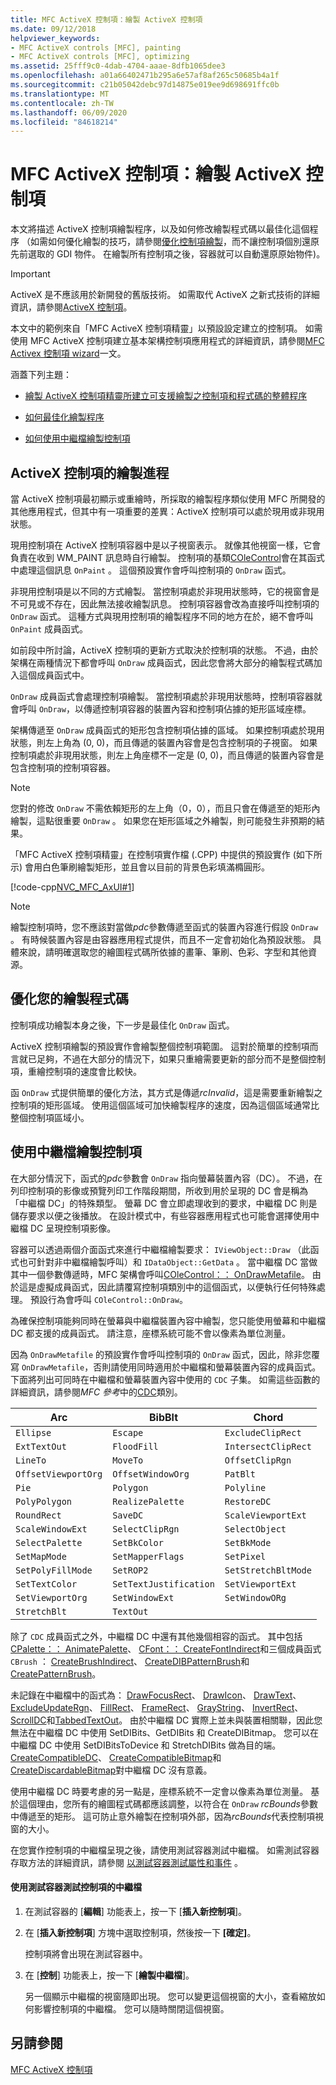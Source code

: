 ```yaml
---
title: MFC ActiveX 控制項：繪製 ActiveX 控制項
ms.date: 09/12/2018
helpviewer_keywords:
- MFC ActiveX controls [MFC], painting
- MFC ActiveX controls [MFC], optimizing
ms.assetid: 25fff9c0-4dab-4704-aaae-8dfb1065dee3
ms.openlocfilehash: a01a66402471b295a6e57af8af265c50685b4a1f
ms.sourcegitcommit: c21b05042debc97d14875e019ee9d698691ffc0b
ms.translationtype: MT
ms.contentlocale: zh-TW
ms.lasthandoff: 06/09/2020
ms.locfileid: "84618214"
---
```

# <a name="mfc-activex-controls-painting-an-activex-control"></a>MFC ActiveX 控制項：繪製 ActiveX 控制項

本文將描述 ActiveX 控制項繪製程序，以及如何修改繪製程式碼以最佳化這個程序  （如需如何優化繪製的技巧，請參閱[優化控制項繪製](optimizing-control-drawing.md)，而不讓控制項個別還原先前選取的 GDI 物件。 在繪製所有控制項之後，容器就可以自動還原原始物件)。

>[!IMPORTANT]
> ActiveX 是不應該用於新開發的舊版技術。 如需取代 ActiveX 之新式技術的詳細資訊，請參閱[ActiveX 控制項](activex-controls.md)。

本文中的範例來自「MFC ActiveX 控制項精靈」以預設設定建立的控制項。 如需使用 MFC ActiveX 控制項建立基本架構控制項應用程式的詳細資訊，請參閱[MFC Activex 控制項 wizard](reference/mfc-activex-control-wizard.md)一文。

涵蓋下列主題：

- [繪製 ActiveX 控制項精靈所建立可支援繪製之控制項和程式碼的整體程序](#_core_the_painting_process_of_an_activex_control)

- [如何最佳化繪製程序](#_core_optimizing_your_paint_code)

- [如何使用中繼檔繪製控制項](#_core_painting_your_control_using_metafiles)

## <a name="the-painting-process-of-an-activex-control"></a><a name="_core_the_painting_process_of_an_activex_control"></a>ActiveX 控制項的繪製進程

當 ActiveX 控制項最初顯示或重繪時，所採取的繪製程序類似使用 MFC 所開發的其他應用程式，但其中有一項重要的差異：ActiveX 控制項可以處於現用或非現用狀態。

現用控制項在 ActiveX 控制項容器中是以子視窗表示。 就像其他視窗一樣，它會負責在收到 WM_PAINT 訊息時自行繪製。 控制項的基類[COleControl](reference/colecontrol-class.md)會在其函式中處理這個訊息 `OnPaint` 。 這個預設實作會呼叫控制項的 `OnDraw` 函式。

非現用控制項是以不同的方式繪製。 當控制項處於非現用狀態時，它的視窗會是不可見或不存在，因此無法接收繪製訊息。 控制項容器會改為直接呼叫控制項的 `OnDraw` 函式。 這種方式與現用控制項的繪製程序不同的地方在於，絕不會呼叫 `OnPaint` 成員函式。

如前段中所討論，ActiveX 控制項的更新方式取決於控制項的狀態。 不過，由於架構在兩種情況下都會呼叫 `OnDraw` 成員函式，因此您會將大部分的繪製程式碼加入這個成員函式中。

`OnDraw` 成員函式會處理控制項繪製。 當控制項處於非現用狀態時，控制項容器就會呼叫 `OnDraw`，以傳遞控制項容器的裝置內容和控制項佔據的矩形區域座標。

架構傳遞至 `OnDraw` 成員函式的矩形包含控制項佔據的區域。 如果控制項處於現用狀態，則左上角為 (0, 0)，而且傳遞的裝置內容會是包含控制項的子視窗。 如果控制項處於非現用狀態，則左上角座標不一定是 (0, 0)，而且傳遞的裝置內容會是包含控制項的控制項容器。

> [!NOTE]
> 您對的修改 `OnDraw` 不需依賴矩形的左上角（0，0），而且只會在傳遞至的矩形內繪製，這點很重要 `OnDraw` 。 如果您在矩形區域之外繪製，則可能發生非預期的結果。

「MFC ActiveX 控制項精靈」在控制項實作檔 (.CPP) 中提供的預設實作 (如下所示) 會用白色筆刷繪製矩形，並且會以目前的背景色彩填滿橢圓形。

[!code-cpp[NVC_MFC_AxUI#1](codesnippet/cpp/mfc-activex-controls-painting-an-activex-control_1.cpp)]

> [!NOTE]
> 繪製控制項時，您不應該對當做*pdc*參數傳遞至函式的裝置內容進行假設 `OnDraw` 。 有時候裝置內容是由容器應用程式提供，而且不一定會初始化為預設狀態。 具體來說，請明確選取您的繪圖程式碼所依據的畫筆、筆刷、色彩、字型和其他資源。

## <a name="optimizing-your-paint-code"></a><a name="_core_optimizing_your_paint_code"></a>優化您的繪製程式碼

控制項成功繪製本身之後，下一步是最佳化 `OnDraw` 函式。

ActiveX 控制項繪製的預設實作會繪製整個控制項範圍。 這對於簡單的控制項而言就已足夠，不過在大部分的情況下，如果只重繪需要更新的部分而不是整個控制項，重繪控制項的速度會比較快。

函 `OnDraw` 式提供簡單的優化方法，其方式是傳遞*rcInvalid*，這是需要重新繪製之控制項的矩形區域。 使用這個區域可加快繪製程序的速度，因為這個區域通常比整個控制項區域小。

## <a name="painting-your-control-using-metafiles"></a><a name="_core_painting_your_control_using_metafiles"></a>使用中繼檔繪製控制項

在大部分情況下，函式的*pdc*參數會 `OnDraw` 指向螢幕裝置內容（DC）。 不過，在列印控制項的影像或預覽列印工作階段期間，所收到用於呈現的 DC 會是稱為「中繼檔 DC」的特殊類型。 螢幕 DC 會立即處理收到的要求，中繼檔 DC 則是儲存要求以便之後播放。 在設計模式中，有些容器應用程式也可能會選擇使用中繼檔 DC 呈現控制項影像。

容器可以透過兩個介面函式來進行中繼檔繪製要求： `IViewObject::Draw` （此函式也可針對非中繼檔繪製呼叫）和 `IDataObject::GetData` 。 當中繼檔 DC 當做其中一個參數傳遞時，MFC 架構會呼叫[COleControl：： OnDrawMetafile](reference/colecontrol-class.md#ondrawmetafile)。 由於這是虛擬成員函式，因此請覆寫控制項類別中的這個函式，以便執行任何特殊處理。 預設行為會呼叫 `COleControl::OnDraw`。

為確保控制項能夠同時在螢幕與中繼檔裝置內容中繪製，您只能使用螢幕和中繼檔 DC 都支援的成員函式。 請注意，座標系統可能不會以像素為單位測量。

因為 `OnDrawMetafile` 的預設實作會呼叫控制項的 `OnDraw` 函式，因此，除非您覆寫 `OnDrawMetafile`，否則請使用同時適用於中繼檔和螢幕裝置內容的成員函式。 下面將列出可同時在中繼檔和螢幕裝置內容中使用的 `CDC` 子集。 如需這些函數的詳細資訊，請參閱*MFC 參考*中的[CDC](reference/cdc-class.md)類別。

|Arc|BibBlt|Chord|
|---------|------------|-----------|
|`Ellipse`|`Escape`|`ExcludeClipRect`|
|`ExtTextOut`|`FloodFill`|`IntersectClipRect`|
|`LineTo`|`MoveTo`|`OffsetClipRgn`|
|`OffsetViewportOrg`|`OffsetWindowOrg`|`PatBlt`|
|`Pie`|`Polygon`|`Polyline`|
|`PolyPolygon`|`RealizePalette`|`RestoreDC`|
|`RoundRect`|`SaveDC`|`ScaleViewportExt`|
|`ScaleWindowExt`|`SelectClipRgn`|`SelectObject`|
|`SelectPalette`|`SetBkColor`|`SetBkMode`|
|`SetMapMode`|`SetMapperFlags`|`SetPixel`|
|`SetPolyFillMode`|`SetROP2`|`SetStretchBltMode`|
|`SetTextColor`|`SetTextJustification`|`SetViewportExt`|
|`SetViewportOrg`|`SetWindowExt`|`SetWindowORg`|
|`StretchBlt`|`TextOut`||

除了 `CDC` 成員函式之外，中繼檔 DC 中還有其他幾個相容的函式。 其中包括[CPalette：： AnimatePalette](reference/cpalette-class.md#animatepalette)、 [CFont：： CreateFontIndirect](reference/cfont-class.md#createfontindirect)和三個成員函式 `CBrush` ： [CreateBrushIndirect](reference/cbrush-class.md#createbrushindirect)、 [CreateDIBPatternBrush](reference/cbrush-class.md#createdibpatternbrush)和[CreatePatternBrush](reference/cbrush-class.md#createpatternbrush)。

未記錄在中繼檔中的函式為： [DrawFocusRect](reference/cdc-class.md#drawfocusrect)、 [DrawIcon](reference/cdc-class.md#drawicon)、 [DrawText](reference/cdc-class.md#drawtext)、 [ExcludeUpdateRgn](reference/cdc-class.md#excludeupdatergn)、 [FillRect](reference/cdc-class.md#fillrect)、 [FrameRect](reference/cdc-class.md#framerect)、 [GrayString](reference/cdc-class.md#graystring)、 [InvertRect](reference/cdc-class.md#invertrect)、 [ScrollDC](reference/cdc-class.md#scrolldc)和[TabbedTextOut](reference/cdc-class.md#tabbedtextout)。 由於中繼檔 DC 實際上並未與裝置相關聯，因此您無法在中繼檔 DC 中使用 SetDIBits、GetDIBits 和 CreateDIBitmap。 您可以在中繼檔 DC 中使用 SetDIBitsToDevice 和 StretchDIBits 做為目的端。 [CreateCompatibleDC](reference/cdc-class.md#createcompatibledc)、 [CreateCompatibleBitmap](reference/cbitmap-class.md#createcompatiblebitmap)和[CreateDiscardableBitmap](reference/cbitmap-class.md#creatediscardablebitmap)對中繼檔 DC 沒有意義。

使用中繼檔 DC 時要考慮的另一點是，座標系統不一定會以像素為單位測量。 基於這個理由，您所有的繪圖程式碼都應該調整，以符合在 `OnDraw` *rcBounds*參數中傳遞至的矩形。 這可防止意外繪製在控制項外部，因為*rcBounds*代表控制項視窗的大小。

在您實作控制項的中繼檔呈現之後，請使用測試容器測試中繼檔。 如需測試容器存取方法的詳細資訊，請參閱 [以測試容器測試屬性和事件](testing-properties-and-events-with-test-container.md) 。

#### <a name="to-test-the-controls-metafile-using-test-container"></a>使用測試容器測試控制項的中繼檔

1. 在測試容器的 [**編輯**] 功能表上，按一下 [**插入新控制項**]。

1. 在 [**插入新控制項**] 方塊中選取控制項，然後按一下 **[確定]**。

   控制項將會出現在測試容器中。

1. 在 [**控制**] 功能表上，按一下 [**繪製中繼檔**]。

   另一個顯示中繼檔的視窗隨即出現。 您可以變更這個視窗的大小，查看縮放如何影響控制項的中繼檔。 您可以隨時關閉這個視窗。

## <a name="see-also"></a>另請參閱

[MFC ActiveX 控制項](mfc-activex-controls.md)
